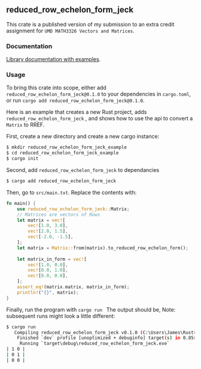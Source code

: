 ## reduced_row_echelon_form_jeck

This crate is a published version of my submission to an extra credit assignment for `UMD MATH3326 Vectors and Matrices`.


### **Documentation**
[Library documentation with examples](https://docs.rs/reduced_row_echelon_form_jeck/0.1.0).

### **Usage**
To bring this crate into scope, either add `reduced_row_echelon_form_jeck@0.1.0` to your dependencies in `cargo.toml`, or run `cargo add reduced_row_echelon_form_jeck@0.1.0`.

Here is an example that creates a new Rust project, adds `reduced_row_echelon_form_jeck` , and shows how to use the api to convert a `Matrix` to RREF.

First, create a new directory and create a new cargo instance:
```bash
$ mkdir reduced_row_echelon_form_jeck_example
$ cd reduced_row_echelon_form_jeck_example
$ cargo init
```
Second, add `reduced_row_echelon_form_jeck` to dependancies
```bash
$ cargo add reduced_row_echelon_form_jeck
```
Then, go to `src/main.txt`. Replace the contents with:

```rust
fn main() {
    use reduced_row_echelon_form_jeck::Matrix;
    // Matrices are vectors of Rows
    let matrix = vec![
        vec![1.0, 3.0],
        vec![2.0, 1.5],
        vec![-2.0, -1.5],
    ];
    let matrix = Matrix::from(matrix).to_reduced_row_echelon_form();
    
    let matrix_in_form = vec![
        vec![1.0, 0.0],
        vec![0.0, 1.0],
        vec![0.0, 0.0],
    ];
    assert_eq!(matrix.matrix, matrix_in_form);
    println!("{}", matrix);
}
```
Finally, run the program with `cargo run `
The output should be, Note: subsequent runs might look a little different:
```bash
$ cargo run
   Compiling reduced_row_echelon_form_jeck v0.1.0 (C:\Users\James\RustroverProjects\reduced_row_echelon_form)
    Finished `dev` profile [unoptimized + debuginfo] target(s) in 0.85s                                                                                                          
     Running `target\debug\reduced_row_echelon_form_jeck.exe`
| 1 0 |
| 0 1 |
| 0 0 |
```
